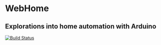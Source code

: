 # WebHome

## Explorations into home automation with Arduino

[![Build Status](https://travis-ci.org/ellsclytn/WebHome.svg?branch=master)](https://travis-ci.org/ellsclytn/WebHome)
